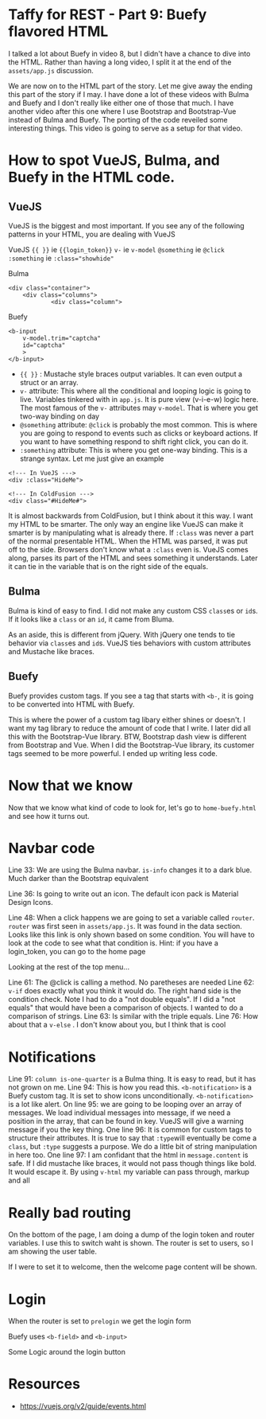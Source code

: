 # Taffy for REST - Part 9: Buefy flavored HTML

I talked a lot about Buefy in video 8, but I didn't have a chance to dive into the HTML. Rather than having a long video, I split it at the end of the `assets/app.js` discussion.

We are now on to the HTML part of the story. Let me give away the ending this part of the story if I may. I have done a lot of these videos with Bulma and Buefy and I don't really like either one of those that much. I have another video after this one where I use Bootstrap and Bootstrap-Vue instead of Bulma and Buefy. The porting of the code reveiled some interesting things. This video is going to serve as a setup for that video.


# How to spot VueJS, Bulma, and Buefy in the HTML code.

## VueJS

VueJS is the biggest and most important. If you see any of the following patterns in your HTML, you are dealing with VueJS


VueJS
`{{ }}` ie `{{login_token}}`
`v-` ie `v-model`
`@something` ie `@click`
`:something` ie `:class="showhide"`

Bulma

```
<div class="container">
	<div class="columns">
	 		<div class="column">
```

Buefy

```
<b-input
	v-model.trim="captcha"
	id="captcha"
	>
</b-input>
```

* `{{ }}` : Mustache style braces output variables. It can even output a struct or an array.
* `v-` attribute: This where all the conditional and looping logic is going to live. Variables tinkered with in `app.js`. It is pure view (v-i-e-w) logic here. The most famous of the `v-` attributes may `v-model`. That is where you get two-way binding on day
* `@something` attribute: `@click` is probably the most common. This is where you are going to respond to events such as clicks or keyboard actions. If you want to have something respond to shift right click, you can do it.
* `:something` attribute: This is where you get one-way binding. This is a strange syntax. Let me just give an example

```
<!--- In VueJS --->
<div :class="HideMe">

<!--- In ColdFusion --->
<div class="#HideMe#">
```

It is almost backwards from ColdFusion, but I think about it this way. I want my HTML to be smarter. The only way an engine like VueJS can make it smarter is by manipulating what is already there. If `:class` was never a part of the normal presentable HTML. When the HTML was parsed, it was put off to the side. Browsers don't know what a `:class` even is. VueJS comes along, parses its part of the HTML and sees something it understands. Later it can tie in the variable that is on the right side of the equals.

## Bulma

Bulma is kind of easy to find. I did not make any custom CSS `class`es or `id`s. If it looks like a `class` or an `id`, it came from Bluma.

As an aside, this is different from jQuery. With jQuery one tends to tie behavior via `class`es and `id`s. VueJS ties behaviors with custom attributes and Mustache like braces.

## Buefy

Buefy provides custom tags. If you see a tag that starts with `<b-`, it is going to be converted into HTML with Buefy.

This is where the power of a custom tag libary either shines or doesn't. I want my tag library to reduce the amount of code that I write. I later did all this with the Bootstrap-Vue library. BTW, Bootstrap dash view is different from Bootstrap and Vue. When I did the Bootstrap-Vue library, its customer tags seemed to be more powerful. I ended up writing less code.

# Now that we know

Now that we know what kind of code to look for, let's go to `home-buefy.html` and see how it turns out.

# Navbar code

Line 33: We are using the Bulma navbar. `is-info` changes it to a dark blue. Much darker than the Bootstrap equivalent

Line 36: Is going to write out an icon. The default icon pack is Material Design Icons.

Line 48: When a click happens we are going to set a variable called `router`. `router` was first seen in `assets/app.js`. It was found in the data section. Looks like this link is only shown based on some condition. You will have to look at the code to see what that condition is. Hint: if you have a login_token, you can go to the home page

Looking at the rest of the top menu...

Line 61: The @click is calling a method. No paretheses are needed
Line 62: `v-if` does exactly what you think it would do. The right hand side is the condition check. Note I had to do a "not double equals". If I did a "not equals" that would have been a comparison of objects. I wanted to do a comparison of strings.
Line 63: Is similar with the triple equals.
Line 76: How about that a `v-else` . I don't know about you, but I think that is cool


# Notifications

Line 91: `column is-one-quarter` is a Bulma thing. It is easy to read, but it has not grown on me.
Line 94: This is how you read this. `<b-notification>` is a Buefy custom tag. It is set to show icons unconditionally. `<b-notification>` is a lot like alert.
On line 95: we are going to be looping over an array of messages. We load individual messages into message, if we need a position in the array, that can be found in key. VueJS will give a warning message if you the key thing.
One line 96: It is common for custom tags to structure their attributes. It is true to say that `:type`will eventually be come a `class`, but `:type` suggests a purpose. We do a little bit of string manipulation in here too.
One line 97: I am confidant that the html in `message.content` is safe. If I did mustache like braces, it would not pass though things like bold. It would escape it. By using `v-html` my variable can pass through, markup and all

# Really bad routing

On the bottom of the page, I am doing a dump of the login token and router variables. I use this to switch waht is shown. The router is set to users, so I am showing the user table.

If I were to set it to welcome, then the welcome page content will be shown.


# Login 

When the router is set to `prelogin` we get the login form

Buefy uses `<b-field>` and `<b-input>`

Some Logic around the login button


# Resources

- https://vuejs.org/v2/guide/events.html




